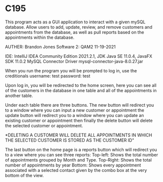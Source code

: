 # C195
This program acts as a GUI application to interact with a given mySQL database.
Allow users to add, update, review, and remove customers and appointments from the database,
as well as pull reports based on the appointments within the database.

AUTHER: Brandon Jones
Software 2: QAM2 11-19-2021

IDE: IntelliJ IDEA Community Edition 2021.2.1, JDK Java SE 11.0.4, JavaFX SDK 11.0.2
MySQL Connector Driver mysql-connector-java-8.0.27.jar

When you run the program you will be prompted to log in, use the creditionals
username: test
password: test

Upon log in, you will be redirected to the home screen,
here you can see all of the customers in the database in one table and all of the appointments in another table.

Under each table there are three buttons. The new button will redirect you to a window where you can input a new customer or appointment
the update button will redirect you to a window where you can update an existing customer or appointment
then finally the delete button will delete the selected customer or appointment.

*DELETING A CUSTOMER WILL DELETE ALL APPOINTMENTS IN WHICH THE SELECTED CUSTOMER IS STORED AS THE CUSTOMER ID"

The last button on the home page is a reports button which will redirect you to a view where you can see three reports:
Top-left: Shows the total number of appointments grouped by Month and Type.
Top-Right: Shows the total number of appointments by year
Bottom: Shows every appointment associated with a selected contact given by the combo box at the very bottom of the view.

